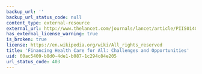 ```yaml
---
backup_url: ''
backup_url_status_code: null
content_type: external-resource
external_url: http://www.thelancet.com/journals/lancet/article/PIIS0140-6736(10)61884-3/
has_external_license_warning: true
is_broken: true
license: https://en.wikipedia.org/wiki/All_rights_reserved
title: 'Financing Health Care for All: Challenges and Opportunities'
uid: 60ac5409-b8d0-4de1-b087-1c294c84e205
url_status_code: 403
---
```


